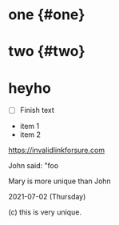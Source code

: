 # one {#one}

# two {#two}
# heyho

- [ ] Finish text

+ item 1 
+ item 2

https://invalidlinkforsure.com
 
John said: "foo

Mary is more unique than John
 
2021-07-02 (Thursday)

(c) this is very unique.
